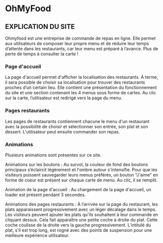 # OhMyFood

## EXPLICATION DU SITE

Ohmyfood est une entreprise de commande de repas en ligne. Elle permet aux utilisateurs de composer leur propre menu et de réduire leur temps d’attente dans les restaurants, car leur menu est préparé à l’avance. Plus de perte de temps à consulter la carte !

### Page d'accueil

La page d'accueil permet d'afficher la localisation des restaurants. À terme, il sera possible de choisir sa localisation pour trouver des restaurants proches d’un certain lieu.
Elle contient une présentation du fonctionnement du site et une section contenant les 4 menus sous forme de cartes. Au clic sur la carte, l’utilisateur est redirigé vers la page du menu.

### Pages restaurants

Les pages de restaurants contiennent chacune le menu d'un restaurant avec la possibilité de choisir et sélectionner son entrée, son plat et son dessert.
L'utilisateur peut ensuite commander son repas.

### Animations

Plusieurs animations sont présentes sur ce site.

Animations sur les boutons :
Au survol, la couleur de fond des boutons principaux s’éclaircit légèrement et l'ombre autour s'intensifie.
Pour que les visiteurs puissent sauvegarder leurs menus préférés, un bouton "J'aime" en forme de coeur est présent sur chaque carte de menu. Au clic, il se remplit.

Animation de la page d'accueil :
Au chargement de la page d'accueil, un loader est présent pendant 3 secondes.

Animations des pages restaurants :
À l’arrivée sur la page du restaurant, les plats apparaissent progressivement avec un léger décalage dans le temps.
Les visiteurs peuvent ajouter les plats qu'ils souhaitent à leur commande en cliquant dessus. Cela fait apparaître une petite coche à droite du plat. Cette coche coulisse de la droite vers la gauche progressivement.
L’intitulé du plat, s'il est trop long, est rogné avec des points de suspension pour une meilleure expérience utilisateur.
